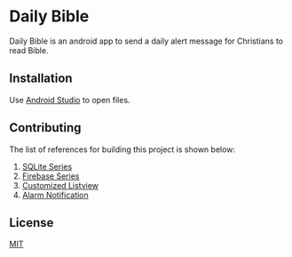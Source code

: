 # Daily Bible

Daily Bible is an android app to send a daily alert message for Christians to read Bible.

## Installation

Use [Android Studio](https://developer.android.com/studio/install) to open files.

## Contributing

The list of references for building this project is shown below:

1. [SQLite Series](https://www.youtube.com/watch?v=zTD6Zi7d9hc&list=PLgCYzUzKIBE8A8iKd3e84JxymFIORn_Lk)
2. [Firebase Series](https://www.youtube.com/watch?v=lnidtzL71ZA)
3. [Customized Listview](https://stackoverflow.com/questions/5563698/how-to-change-text-color-of-simple-list-item)
4. [Alarm Notification](https://www.youtube.com/watch?v=nl-dheVpt8o)

## License
[MIT](https://choosealicense.com/licenses/mit/)
